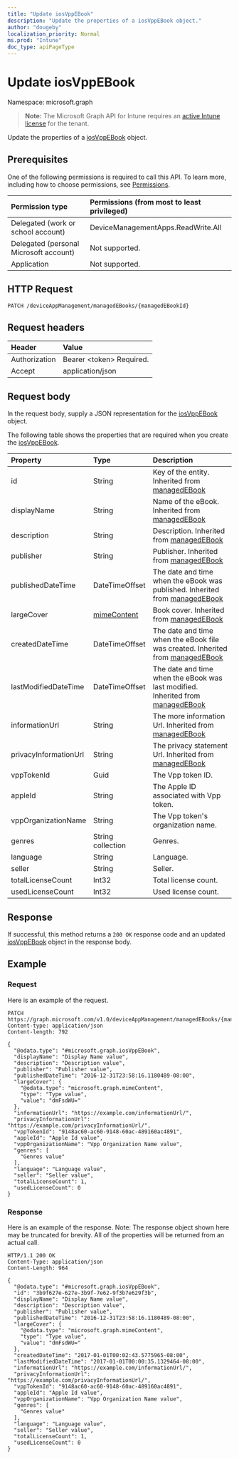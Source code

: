 ```yaml
---
title: "Update iosVppEBook"
description: "Update the properties of a iosVppEBook object."
author: "dougeby"
localization_priority: Normal
ms.prod: "Intune"
doc_type: apiPageType
---
```


# Update iosVppEBook

Namespace: microsoft.graph

> **Note:** The Microsoft Graph API for Intune requires an [active Intune license](https://go.microsoft.com/fwlink/?linkid=839381) for the tenant.

Update the properties of a [iosVppEBook](../resources/intune-books-iosvppebook.md) object.

## Prerequisites
One of the following permissions is required to call this API. To learn more, including how to choose permissions, see [Permissions](/graph/permissions-reference).

|Permission type|Permissions (from most to least privileged)|
|:---|:---|
|Delegated (work or school account)|DeviceManagementApps.ReadWrite.All|
|Delegated (personal Microsoft account)|Not supported.|
|Application|Not supported.|

## HTTP Request
<!-- {
  "blockType": "ignored"
}
-->
``` http
PATCH /deviceAppManagement/managedEBooks/{managedEBookId}
```

## Request headers
|Header|Value|
|:---|:---|
|Authorization|Bearer &lt;token&gt; Required.|
|Accept|application/json|

## Request body
In the request body, supply a JSON representation for the [iosVppEBook](../resources/intune-books-iosvppebook.md) object.

The following table shows the properties that are required when you create the [iosVppEBook](../resources/intune-books-iosvppebook.md).

|Property|Type|Description|
|:---|:---|:---|
|id|String|Key of the entity. Inherited from [managedEBook](../resources/intune-books-managedebook.md)|
|displayName|String|Name of the eBook. Inherited from [managedEBook](../resources/intune-books-managedebook.md)|
|description|String|Description. Inherited from [managedEBook](../resources/intune-books-managedebook.md)|
|publisher|String|Publisher. Inherited from [managedEBook](../resources/intune-books-managedebook.md)|
|publishedDateTime|DateTimeOffset|The date and time when the eBook was published. Inherited from [managedEBook](../resources/intune-books-managedebook.md)|
|largeCover|[mimeContent](../resources/intune-shared-mimecontent.md)|Book cover. Inherited from [managedEBook](../resources/intune-books-managedebook.md)|
|createdDateTime|DateTimeOffset|The date and time when the eBook file was created. Inherited from [managedEBook](../resources/intune-books-managedebook.md)|
|lastModifiedDateTime|DateTimeOffset|The date and time when the eBook was last modified. Inherited from [managedEBook](../resources/intune-books-managedebook.md)|
|informationUrl|String|The more information Url. Inherited from [managedEBook](../resources/intune-books-managedebook.md)|
|privacyInformationUrl|String|The privacy statement Url. Inherited from [managedEBook](../resources/intune-books-managedebook.md)|
|vppTokenId|Guid|The Vpp token ID.|
|appleId|String|The Apple ID associated with Vpp token.|
|vppOrganizationName|String|The Vpp token's organization name.|
|genres|String collection|Genres.|
|language|String|Language.|
|seller|String|Seller.|
|totalLicenseCount|Int32|Total license count.|
|usedLicenseCount|Int32|Used license count.|



## Response
If successful, this method returns a `200 OK` response code and an updated [iosVppEBook](../resources/intune-books-iosvppebook.md) object in the response body.

## Example

### Request
Here is an example of the request.
``` http
PATCH https://graph.microsoft.com/v1.0/deviceAppManagement/managedEBooks/{managedEBookId}
Content-type: application/json
Content-length: 792

{
  "@odata.type": "#microsoft.graph.iosVppEBook",
  "displayName": "Display Name value",
  "description": "Description value",
  "publisher": "Publisher value",
  "publishedDateTime": "2016-12-31T23:58:16.1180489-08:00",
  "largeCover": {
    "@odata.type": "microsoft.graph.mimeContent",
    "type": "Type value",
    "value": "dmFsdWU="
  },
  "informationUrl": "https://example.com/informationUrl/",
  "privacyInformationUrl": "https://example.com/privacyInformationUrl/",
  "vppTokenId": "9148ac60-ac60-9148-60ac-489160ac4891",
  "appleId": "Apple Id value",
  "vppOrganizationName": "Vpp Organization Name value",
  "genres": [
    "Genres value"
  ],
  "language": "Language value",
  "seller": "Seller value",
  "totalLicenseCount": 1,
  "usedLicenseCount": 0
}
```

### Response
Here is an example of the response. Note: The response object shown here may be truncated for brevity. All of the properties will be returned from an actual call.
``` http
HTTP/1.1 200 OK
Content-Type: application/json
Content-Length: 964

{
  "@odata.type": "#microsoft.graph.iosVppEBook",
  "id": "3b9f627e-627e-3b9f-7e62-9f3b7e629f3b",
  "displayName": "Display Name value",
  "description": "Description value",
  "publisher": "Publisher value",
  "publishedDateTime": "2016-12-31T23:58:16.1180489-08:00",
  "largeCover": {
    "@odata.type": "microsoft.graph.mimeContent",
    "type": "Type value",
    "value": "dmFsdWU="
  },
  "createdDateTime": "2017-01-01T00:02:43.5775965-08:00",
  "lastModifiedDateTime": "2017-01-01T00:00:35.1329464-08:00",
  "informationUrl": "https://example.com/informationUrl/",
  "privacyInformationUrl": "https://example.com/privacyInformationUrl/",
  "vppTokenId": "9148ac60-ac60-9148-60ac-489160ac4891",
  "appleId": "Apple Id value",
  "vppOrganizationName": "Vpp Organization Name value",
  "genres": [
    "Genres value"
  ],
  "language": "Language value",
  "seller": "Seller value",
  "totalLicenseCount": 1,
  "usedLicenseCount": 0
}
```






